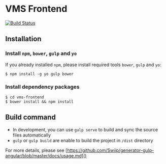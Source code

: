 # VMS Frontend

[![Build Status](https://travis-ci.org/OpenISDM/VMS-frontend.svg?branch=develop)](https://travis-ci.org/OpenISDM/VMS-frontend)

## Installation

### Install `npm`, `bower`, `gulp` and `yo`

If you already installed `npm`, please install required tools `bower`, `gulp` and `yo`:

```
$ npm install -g yo gulp bower
```

### Install dependency packages

```
$ cd vms-frontend
$ bower install && npm install
```

## Build command

- In development, you can use `gulp serve` to build and sync the source files automatically
- `gulp` or `gulp build` are enable to build the project in `/dist` directory


For more details, please see [https://github.com/Swiip/generator-gulp-angular/blob/master/docs/usage.md]()
